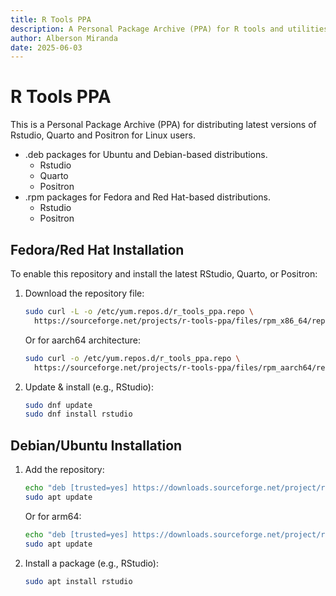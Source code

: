```yaml
---
title: R Tools PPA
description: A Personal Package Archive (PPA) for R tools and utilities, providing .deb and .rpm packages for various distributions.
author: Alberson Miranda
date: 2025-06-03
---
```


# R Tools PPA

This is a Personal Package Archive (PPA) for distributing latest versions of Rstudio, Quarto and Positron for Linux users.

- .deb packages for Ubuntu and Debian-based distributions.
  - Rstudio
  - Quarto
  - Positron
- .rpm packages for Fedora and Red Hat-based distributions.
  - Rstudio
  - Positron

## Fedora/Red Hat Installation

To enable this repository and install the latest RStudio, Quarto, or Positron:

1. Download the repository file:
    ```sh
    sudo curl -L -o /etc/yum.repos.d/r_tools_ppa.repo \
      https://sourceforge.net/projects/r-tools-ppa/files/rpm_x86_64/repo.txt/download
    ```

    Or for aarch64 architecture:
    ```sh
    sudo curl -o /etc/yum.repos.d/r_tools_ppa.repo \
      https://sourceforge.net/projects/r-tools-ppa/files/rpm_aarch64/repo.txt/download
    ```

2. Update & install (e.g., RStudio):
    ```sh
    sudo dnf update
    sudo dnf install rstudio
    ```

## Debian/Ubuntu Installation

1. Add the repository:
   ```sh
   echo "deb [trusted=yes] https://downloads.sourceforge.net/project/r-tools-ppa/deb_amd64 stable main" | sudo tee /etc/apt/sources.list.d/r_tools_ppa.list
   sudo apt update
   ```

   Or for arm64:
   ```sh
   echo "deb [trusted=yes] https://downloads.sourceforge.net/project/r-tools-ppa/deb_arm64 stable main" | sudo tee /etc/apt/sources.list.d/r_tools_ppa.list
   sudo apt update
   ```

2. Install a package (e.g., RStudio):
   ```sh
   sudo apt install rstudio
   ```
